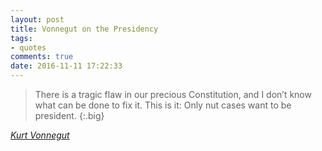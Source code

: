 ```yaml
---
layout: post
title: Vonnegut on the Presidency
tags:
- quotes
comments: true
date: 2016-11-11 17:22:33
---
```


>There is a tragic flaw in our precious Constitution, and I don’t know what can be done to fix it. This is it: Only nut cases want to be president.
{:.big}

<cite>[Kurt Vonnegut](http://inthesetimes.com/article/cold_turkey)</cite>
